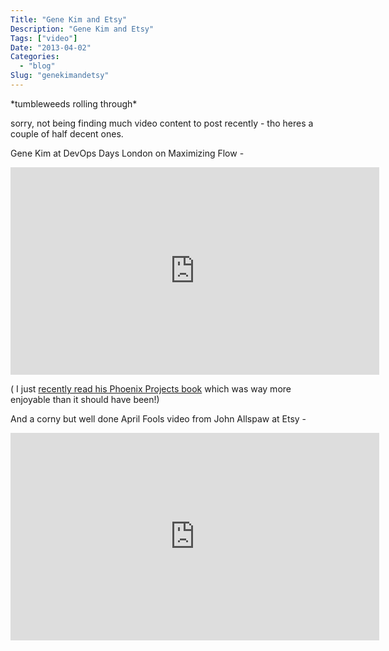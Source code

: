 ```yaml
---
Title: "Gene Kim and Etsy"
Description: "Gene Kim and Etsy"
Tags: ["video"]
Date: "2013-04-02"
Categories:
  - "blog"
Slug: "genekimandetsy"
---
```

<p>*tumbleweeds rolling through*</p><p>sorry, not being finding much video content to post recently - tho heres a couple of half decent ones.</p><p>Gene Kim at DevOps Days London on Maximizing Flow -</p><p><iframe src="http://player.vimeo.com/video/62491066" width="590" height="332" frameborder="0" webkitAllowFullScreen mozallowfullscreen allowFullScreen></iframe></p><p>( I just <a href="http://www.goodreads.com/review/show/523219724" title="Goodreads review" target="_blank">recently read his Phoenix Projects book</a> which was way more enjoyable than it should have been!)</p><p>And a corny but well done April Fools video from John Allspaw at Etsy -</p><p><iframe src="http://player.vimeo.com/video/63087035" width="590" height="332" frameborder="0" webkitAllowFullScreen mozallowfullscreen allowFullScreen></iframe></p>
